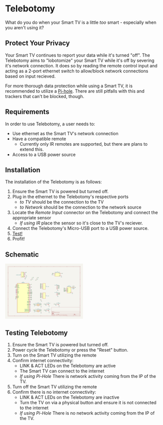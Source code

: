 # Telebotomy

What do you do when your Smart TV is a little _too_ smart - especially when you aren't using it? 

## Protect Your Privacy

Your Smart TV continues to report your data while it's turned "off". The Telebotomy aims to "lobotomize" your Smart TV while it's off by severing it's network connection. It does so by reading the remote control input and acting as a 2-port ethernet switch to allow/block network connections based on input recieved.

For more thorough data protection while using a Smart TV, it is recommended to utilize a [Pi-hole](https://pi-hole.net). There are still pitfalls with this and trackers that can't be blocked, though.

## Requirements

In order to use Telebotomy, a user needs to:

- Use ethernet as the Smart TV's network connection
- Have a compatible remote
    - Currently only IR remotes are supported, but there are plans to extend this.
- Access to a USB power source

## Installation

The installation of the Telebotomy is as follows:

1. Ensure the Smart TV is powered but turned off.
1. Plug in the ethernet to the Telebotomy's respective ports
    - _to TV_ should be the connection to the TV
    - _to Network_ should be the connection to the network source
1. Locate the _Remote Input_ connector on the Telebotomy and connect the appropriate sensor
    - _If using IR_ place the sensor so it's close to the TV's reciever.
1. Connect the Telebotomy's Micro-USB port to a USB power source.
1. [Test!](#testing-telebotomy)
1. Profit!

## Schematic

<img src="docs/images/Telebotomy.svg" alt="The Telebotomy Schematic" width="50%"/>

## Testing Telebotomy

1. Ensure the Smart TV is powered but turned off.
1. Power cycle the Telebotomy or press the "Reset" button.
1. Turn on the Smart TV utilizing the remote
1. Confirm internet connectivity:
    - LINK & ACT LEDs on the Telebotomy are active
    - The Smart TV can connect to the internet
    - _If using Pi-Hole_ There is network activity coming from the IP of the TV.
1. Turn off the Smart TV utilizing the remote
1. Confirm there is no internet connectivity:
    - LINK & ACT LEDs on the Telebotomy are inactive
    - Turn the TV on via a physical button and ensure it is not connected to the internet
    - _If using Pi-Hole_ There is no network activity coming from the IP of the TV.


<!--

## Protect Your Privacy

Smart TVs are constantly reporting all sorts of data about their owners. While a Smart TV is "turned on", it is likely creating a profile around the user containing assumptions about things like attention span, content interests, ad engagement, and other categories that would be valuable from an ads/content standpoint. Sometimes this is added to existing profiles of the user as Google/Facebook/Amazon are some of the most prevelant ad services.

**But when the TV is off it stops this reporting, right?**

Wrong. While your Smart TV may look off, it's very chatty on the internet. It will continue to gain whatever information it can on a user, it just won't be able to watch viewing patterns. It still has the capability to:
 - Report local WiFi/Bluetooth devices
 - Process microphone audio
 - Determine routines of the user (ie. what time do the lights go out at night?)
 - Continue to report sensitive information like UIDs or a users location (sometimes unencrypted!)

This can be somewhat stopped using tools like [Pi-hole](https://pi-hole.net) but some requests still fall through the cracks. To ensure all unwanted data reporting is stopped, the only real solution is to manually toggle the WiFi or physically plug/unplug the Ethernet to TV every use. This is the issues Telebotomy is hoping to fix!

## How does it work?

Telebotomy acts as a two port network switch that will either allow or disallow the passage of all network packets bidirectionally between the target device and internet source. The Telebotomy works to read the input from your TVs remote, and toggle the internet based on the intended action.

For more info, check out [Watching You Watch: The Tracking Ecosystem of Over-the-Top
TV Streaming Devices](https://tv-watches-you.princeton.edu/tv-tracking-acm-ccs19.pdf).

-->